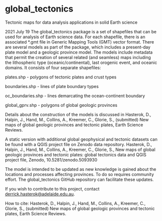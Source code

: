 # global_tectonics
 Tectonic maps for data analysis applications in solid Earth science

2021 July 19
The global_tectonics package is a set of shapefiles that can be used for analysis of Earth science data.  For each shapefile, there is an associated *.gmt file in Generic Mapping Tools (GMT) vector format.  There are several models as part of the package, which includes a present-day plate model and a geologic province model.  The models include metadata that permit the creation of several related (and seamless) maps including the lithospheric type (oceanic/continental), last orogenic event, and oceanic domains.  It consists of four separate shapefiles:

  plates.shp - polygons of tectonic plates and crust types

  boundaries.shp - lines of plate boundary types

  oc_boundaries.shp - lines demarcating the ocean-continent boundary

  global_gprv.shp - polygons of global geologic provinces

Details about the construction of the models is discussed in Hasterok, D., Halpin, J., Hand, M., Collins, A., Kreemer, C., Glorie, S., (submitted) New maps of global geologic provinces and tectonic plates, Earth Science Reviews.

A static version with additional global geophysical and tectonic datasets can be found with a QGIS project file on Zenodo data repository.  Hasterok, D., Halpin, J., Hand, M., Collins, A., Kreemer, C., Glorie, S., New maps of global geologic provinces and tectonic plates: global tectonics data and QGIS project file, Zenodo, 10.5281/zenodo.5093930

The model is intended to be updated as new knowledge is gained about the locations and processes affecting provinces.  To do so requires community effort.  The global_tectonics GitHub repository can facilitate these updates.

If you wish to contribute to this project, contact derrick.hasterok@adelaide.edu.au.

How to cite: Hasterok, D., Halpin, J., Hand, M., Collins, A., Kreemer, C., Glorie, S., (submitted) New maps of global geologic provinces and tectonic plates, Earth Science Reviews.
